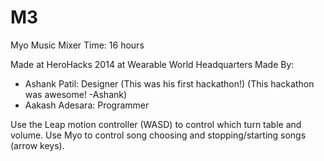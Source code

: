 M3
==

Myo Music Mixer
Time: 16 hours

Made at HeroHacks 2014 at Wearable World Headquarters
Made By:
- Ashank Patil: Designer (This was his first hackathon!) (This hackathon was awesome! -Ashank)
- Aakash Adesara: Programmer

Use the Leap motion controller (WASD) to control which turn table and volume. Use Myo to control song choosing and stopping/starting songs (arrow keys).
